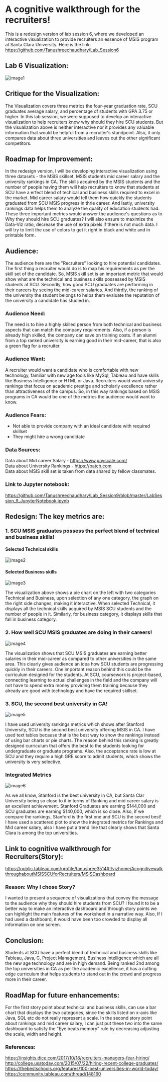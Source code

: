 # A cognitive walkthrough for the recruiters!

This is a redesign version of lab session 6, where we developed an interactive visualization to provide recruiters an essence of MSIS program at Santa Clara University. Here is the link: <br />
https://github.com/Tanushreechaudhary/Lab_Session6 <br />

## Lab 6 Visualization:
![image1](https://user-images.githubusercontent.com/32077698/32917704-eb66ed46-cad4-11e7-8f9d-ab7443609123.png)

## Critique for the Visualization:
The Visualization covers three metrics the four-year graduation rate, SCU graduates average salary, and percentage of students with GPA 3.75 or higher. In this lab session, we were supposed to develop an interactive visualization to help recruiters know why should they hire SCU students. But the visualization above is neither interactive nor it provides any valuable information that would be helpful from a recruiter's standpoint. Also, it only compares data about three universities and leaves out the other significant competitors.

## Roadmap for Improvement:
In the redesign version, I will be developing interactive visualization using three datasets - the MSIS skillset, MSIS students mid career salary and the university rankings in CA. The skills acquired by the MSIS students and the number of people having them will help recruiters to know that students at SCU have a erfect blend of techical and business skills required to excel in the market. Mid career salary would tell them how quickly the students graduated from SCU MSIS progress in thrie career. And lastly, university rankings data helps them to analyze the quality of education students had. These three important metrics would answer the audience's questions as to Why they should hire SCU graduates? I will also ensure to maximize the Data-Viz ratio, decrease the use of extra pixels if there is not much data. I will try to limit the use of colors to get it right in black and white and in printable form.

## Audience:
The audience here are the "Recruiters" looking to hire potential candidates. The first thing a recruiter would do is to map his requirements as per the skill set of the candidate. So, MSIS skill set is an important metric that would show what are the technical and business skills possessed by MSIS students at SCU. Secondly, how good SCU graduates are performing in their careers by seeing the mid-career salaries. And thirdly, the ranking of the university the student belongs to helps them evaluate the reputation of the university a candidate has studied in.

### Audience Need:
The need is to hire a highly skilled person from both technical and business aspects that can match the company requirements. Also, if a person is already high skilled, the company can save on training costs. If an alumni from a top ranked university is earning good in their mid-career, that is also a green flag for a recruiter.

### Audience Want:
A recruiter would want a candidate who is comfortable with new technology, familiar with new age tools like MySql, Tableau and have skills like Business Intelligence or HTML or Java. Recruiters would want university rankings that focus on academic prestige and scholarly excellence rather than attractiveness of the campus. So, in this way rankings based on MSIS programs in CA would be one of the metrics the audience would want to know. 

### Audience Fears:
* Not able to provide company with an ideal candidate with required skillset
* They might hire a wrong candidate

### Data Sources:
Data about Mid career Salary - https://www.payscale.com/ <br />
Data about University Rankings - https://patch.com  <br />
Data about MSIS skill set is taken from data shared by fellow classmates. <br />

### Link to Jupyter notebook:
https://github.com/Tanushreechaudhary/Lab_Session9/blob/master/LabSession_9_JupyterNotebook.ipynb

## Redesign: The key metrics are:
### 1. SCU MSIS graduates possess the perfect blend of technical and business skills!
#### Selected Technical skills
![image2](https://user-images.githubusercontent.com/32077698/32917705-eb8228fe-cad4-11e7-833c-6a0c321dea9f.png) 

#### Selected Business skills
![image3](https://user-images.githubusercontent.com/32077698/32917706-eba30cb8-cad4-11e7-8b67-5be83006d0c4.png)

The visualization above shows a pie chart on the left with two categories Technical and Business, upon selection of any one category, the graph on the right side changes, making it interactive. When selected Technical, it displays all the technical skills acquired by MSIS SCU students and the number of people in it. Similarly, for business category, it displays skills that fall in business category. 

### 2. How well SCU MSIS graduates are doing in their careers!
![image4](https://user-images.githubusercontent.com/32077698/32917707-ebbf2f60-cad4-11e7-8b17-281084a235a7.png)

The visualization shows that SCU MSIS graduates are earning better salaries in their mid-career as compared to other universities in the same area. This clearly gives audience an idea how SCU students are progressing quickly in their careers. One important reason behind this could be the curriculum designed for the students. At SCU, coursework is project-based, connecting learning to actual challenges in the field and the company will not have to spend extra money providing them training because they already are good with technology and have the required skillset.

### 3. SCU, the second best university in CA!
![image5](https://user-images.githubusercontent.com/32077698/32917708-ebe4ba28-cad4-11e7-8a71-450a378291a7.png)

I have used university rankings metrics which shows after Stanford University, SCU is the second best university offering MSIS in CA. I have used text tables because that is the best way to show the rankings instead of using bar charts or pie charts. The reason behind this ranking is greatly designed curriculum that offers the best to the students looking for undergraduate or graduate programs. Also, the acceptance rate is low at SCU and they require a high GRE score to admit students, which shows the university is very selective.

### Integrated Metrics
![image6](https://user-images.githubusercontent.com/32077698/32984115-bbbe698a-cc54-11e7-9395-02bee8151419.png)

As we all know, Stanford is the best university in CA, but Santa Clar University being so close to it in terms of Ranking and mid career salary is an excellent achievement. Stanford Graduates are earning $144,000 and SCU graduates are earning $140,000, which is so close. Also, if we compare the rankings, Stanford is the first one and SCU is the second best! <br />
I have used a scattered plot to show the integrated metrics for Rankings and Mid career salary, also I have put a trend line that clearly shows that Santa Clara is among the top universities.

## Link to cognitive walkthrough for Recruiters(Story): <br />
https://public.tableau.com/profile/tanushree3514#!/vizhome/AcognitivewalkthroughaboutMSISSCUforRecruiters/MSISDashboard

### Reason: Why I chose Story?
I wanted to present a sequence of visualizations that convey the message to the audience why they should hire students from SCU? I found it to be a better way to make an interactive dashboard and through story points we can highlight the main features of the worksheet in a narrative way. Also, If I had used a dashboard, it would have been too crowded to display all information on one screen.

## Conclusion:
Students at SCU have a perfect blend of technical and business skills like Tableau, Java, C, Project Management, Business Intelligence which are all the new age technology and are in high demand. Being ranked 2nd among the top universities in CA as per the academic excellence, it has a cutting edge curriculum that helps students to stand out in the crowd and progress more in their career. 

## RoadMap for future enhancements:
For the first story point about technical and business skills, can use a bar chart that displays the two categories, since the skills listed on x-axis like Java, SQL etc do not really represent a scale. In the second story point about rankings and mid career salary, I can just put these two into the same dashboard to satisfy the "Eye beats memory" rule by decreasing adjusting the scale, width and height.

### References:
https://insights.dice.com/2017/10/18/recruiters-managers-fear-hiring/ <br />
http://college.usatoday.com/2015/07/22/hiring-recent-college-graduates/ <br />
https://thebestschools.org/features/100-best-universities-in-world-today/ <br />
https://community.tableau.com/thread/148160


